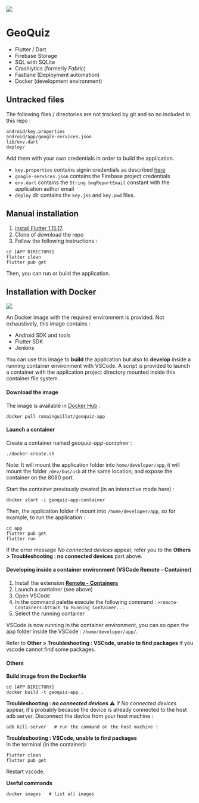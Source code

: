 ![](https://raw.githubusercontent.com/GeoQuiz-v2/documents/master/client_app_logo/logo_128.png)

# GeoQuiz

- Flutter / Dart
- Firebase Storage
- SQL with SQLite
- Crashlytics (formerly *Fabric*)
- Fastlane (Deployment automation)
- Docker (development environment)


## Untracked files
The following files / directories are not tracked by git and so no included in this repo :
```
android/key.properties
android/app/google-services.json
lib/env.dart
deploy/
```
Add them with your own credentials in order to build the application.  
- `key.properties` contains signin credentials as described [here](https://flutter.dev/docs/deployment/android#reference-the-keystore-from-the-app)  
- `google-services.json` contains the Firebase project credentials  
- `env.dart` contains the `String bugReportEmail` constant with the application author email
- `deploy` dir contains the `key.jks` and `key.pwd` files.


## Manual installation
1. [install Flutter 1.15.17](https://flutter.dev/docs/get-started/install).
2. Clone of download the repo
3. Follow the following instructions :
```
cd [APP DIRECTORY]
flutter clean
flutter pub get
```

Then, you can run or build the application.

## Installation with Docker
[![](https://raw.githubusercontent.com/GeoQuiz-v2/documents/master/res/docker.png)](https://docs.docker.com/)

An Docker image with the required environment is provided. Not exhaustively, this image contains :
- Android SDK and tools
- Flutter SDK
- Jenkins

You can use this image to **build** the application but also to **develop** inside a running container environment with VSCode. A script is provided to launch a container with the application project directory mounted inside this container file system.

#### Download the image
The image is available in [Docker Hub](https://hub.docker.com/repository/docker/romainguillot/geoquiz) :
```
docker pull romainguillot/geoquiz-app
```

#### Launch a container
Create a container named *geoquiz-app-container* :
```
./docker-create.sh
```
Note: It will mount the application folder into `home/developer/app`, it will mount the folder `/dev/bus/usb` at the same location, and expose the container on the 8080 port.

Start the container previously created (in an interactive mode here)  :
```
docker start -i geoquiz-app-container
```

Then, the application folder if mount into `/home/developer/app`, so for example, to run the application :
```
cd app
flutter pub get
flutter run
```

If the error message *No connected devices* appear, refer you to the **Others > Troubleshooting : no connected devices** part above.


#### Developing inside a container environment (VSCode Remote - Container)

1. Install the extension **[Remote - Containers](https://marketplace.visualstudio.com/items?itemName=ms-vscode-remote.remote-containers)**
2. Launch a container (see above)
3. Open VSCode
4. In the command palette execute the following command : `>remote-Containers:Attach to Running Container...`
5. Select the running container

VSCode is now running in the container environment, you can so open the app folder inside the VSCode : `/home/developer/app/`.

Refer to **Other > Troubleshooting : VSCode, unable to find packages** if you vscode cannot find some packages.

#### Others
**Build image from the Dockerfile**  
```
cd [APP DIRECTORY]
docker build -t geoquiz-app .
```

**Troubleshooting : *no connected devices***
⚠️  If *No connected devices* appear, it's probably because the device is already connected to the host adb server. Disconnect the device from your host machine :
```
adb kill-server   # run the command on the host machine !
```

**Troubleshooting : VSCode, unable to find packages**  
In the terminal (in the container):
```
flutter clean
flutter pub get
```
Restart vscode.

**Useful commands**  
```
docker images   # list all images
```
